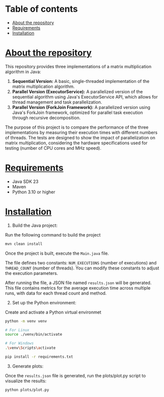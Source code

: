 # Table of contents
- [About the repository](#about-the-repository)
- [Requirements](#requirements)
- [Installation](#installation)

# [About the repository](#about-the-repository)

This repository provides three implementations of a matrix multiplication algorithm in Java:

1. **Sequential Version:** A basic, single-threaded implementation of the matrix multiplication algorithm.
2. **Parallel Version (ExecutorService):** A parallelized version of the sequential algorithm using Java's ExecutorService API, which allows for thread management and task parallelization.
3. **Parallel Version (ForkJoin Framework):** A parallelized version using Java's ForkJoin framework, optimized for parallel task execution through recursive decomposition.

The purpose of this project is to compare the performance of the three implementations by measuring their execution times with different numbers of threads. The tests are designed to show the impact of parallelization on matrix multiplication, considering the hardware specifications used for testing (number of CPU cores and MHz speed).

# [Requirements](#requirements)
- Java SDK 23
- Maven
- Python 3.10 or higher

# [Installation](#installation)

1. Build the Java project:

Run the following command to build the project

```bash
mvn clean install
```

Once the project is built, execute the `Main.java` file.

The file defines two constants: `NUM_EXECUTIONS` (number of executions) and `THREAD_COUNT` (number of threads). You can modify these constants to adjust the execution parameters.

After running the file, a JSON file named `results.json` will be generated. This file contains metrics for the average execution time across multiple runs, with data for each thread count and method.

2. Set up the Python environment:

Create and activate a Python virtual environmet

```bash
python -m venv venv

# For Linux
source ./venv/bin/activate 

# For Windows
.\venv\Scripts\activate 

pip install -r requirements.txt
```

3. Generate plots:

Once the `results.json` file is generated, run the plots/plot.py script to visualize the results:

```bash
python plots/plot.py
```